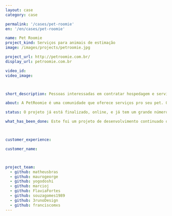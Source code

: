 ```yaml
---
layout: case
category: case

permalink: '/cases/pet-roomie'
en: '/en/cases/pet-roomie'

name: Pet Roomie
project_kind: Serviços para animais de estimação
image: /images/projects/petroomie.jpg

project_url: http://petroomie.com.br/
display_url: petroomie.com.br

video_id:
video_image:



short_description: Pessoas interessadas em contratar hospedagem e serviços para seus pets podem usar o Pet Roomie para encontrar pessoas interessadas em cuidar do seu bichinho.

about: A PetRoomie é uma comunidade que oferece serviços pro seu pet. Os serviços variam desde hotéis, babás, adestramento, passeio, banho e tosa.

status: O projeto já está finalizado, online, e já tem um grande número de usuários.

what_has_been_done: Este foi um projeto de desenvolvimento continuado que, depois de entregue, contratou também o Help para pequenas atualizações.



customer_experience:

customer_name:



project_team:
  - github: matheusbras
  - github: maurogeorge
  - github: yogodoshi
  - github: marcioj
  - github: FlaviaFortes
  - github: souzagomes1989
  - github: 3runoDesign
  - github: franciscomxs
---
```

